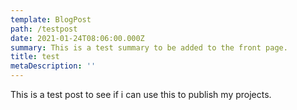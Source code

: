 ```yaml
---
template: BlogPost
path: /testpost
date: 2021-01-24T08:06:00.000Z
summary: This is a test summary to be added to the front page.
title: test
metaDescription: ''
---
```

This is a test post to see if i can use this to publish my projects.

